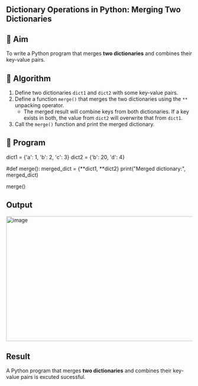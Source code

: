 ## Dictionary Operations in Python: Merging Two Dictionaries

## 🎯 Aim
To write a Python program that merges **two dictionaries** and combines their key-value pairs.

## 🧠 Algorithm
1. Define two dictionaries `dict1` and `dict2` with some key-value pairs.
2. Define a function `merge()` that merges the two dictionaries using the `**` unpacking operator.
   - The merged result will combine keys from both dictionaries. If a key exists in both, the value from `dict2` will overwrite that from `dict1`.
3. Call the `merge()` function and print the merged dictionary.

## 🧾 Program

dict1 = {'a': 1, 'b': 2, 'c': 3}
dict2 = {'b': 20, 'd': 4}

#def merge():
    merged_dict = {**dict1, **dict2}
    print("Merged dictionary:", merged_dict)

merge()

## Output
<img width="1553" height="337" alt="image" src="https://github.com/user-attachments/assets/57564701-14d2-4399-a265-7fd8c69ba3df" />

## Result
A Python program that merges **two dictionaries** and combines their key-value pairs is excuted sucessful.


